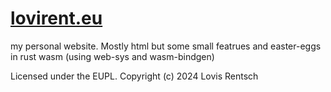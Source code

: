 # [lovirent.eu](https://lovirent.eu)

my personal website. Mostly html but some small featrues and easter-eggs in rust wasm (using web-sys and wasm-bindgen)

Licensed under the EUPL. 
Copyright (c) 2024 Lovis Rentsch
